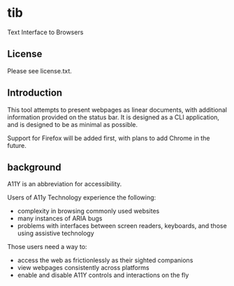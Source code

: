 # tib
Text Interface to Browsers

## License
Please see license.txt.

## Introduction
This tool attempts to present webpages as linear documents, with additional information provided on the status bar.
It is designed as a CLI application, and is designed to be as minimal as possible.

Support for Firefox will be added first, with plans to add Chrome in the future.

## background
A11Y is an abbreviation for accessibility.

Users of A11y Technology experience the following:
- complexity in browsing commonly used websites
- many instances of ARIA bugs
- problems with interfaces between screen readers, keyboards, and those using assistive technology

Those users need a way to:
- access the web as frictionlessly as their sighted companions
- view webpages consistently across platforms
- enable and disable A11Y controls and interactions on the fly
